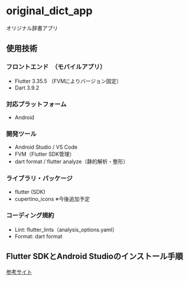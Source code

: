 # original_dict_app
オリジナル辞書アプリ

## 使用技術
### フロントエンド　（モバイルアプリ）
- Flutter 3.35.5 （FVMによりバージョン固定）
- Dart 3.9.2

### 対応プラットフォーム
- Android 

### 開発ツール
- Android Studio / VS Code
- FVM（Flutter SDK管理）
- dart format / flutter analyze（静的解析・整形）

### ライブラリ・パッケージ
- flutter (SDK)
- cupertino_icons
※今後追加予定

### コーディング規約
- Lint: flutter_lints（analysis_options.yaml）
- Format: dart format


## Flutter SDKとAndroid Studioのインストール手順
[参考サイト](https://zenn.dev/heyhey1028/books/flutter-basics/viewer/getting_started_windows)

